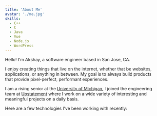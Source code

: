 ```yaml
---
title: 'About Me'
avatar: './me.jpg'
skills:
  - C++
  - C
  - Java
  - Vue
  - Node.js
  - WordPress
---
```


Hello! I'm Akshay, a software engineer based in San Jose, CA.

I enjoy creating things that live on the internet, whether that be websites, applications, or anything in between. My goal is to always build products that provide pixel-perfect, performant experiences.

I am a rising senior at the [University of Michigan](https://www.ccis.northeastern.edu/), I joined the engineering team at [Upstatement](https://www.upstatement.com/) where I work on a wide variety of interesting and meaningful projects on a daily basis.

Here are a few technologies I've been working with recently:
